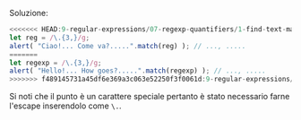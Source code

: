 
Soluzione:

```js run
<<<<<<< HEAD:9-regular-expressions/07-regexp-quantifiers/1-find-text-manydots/solution.md
let reg = /\.{3,}/g;
alert( "Ciao!... Come va?.....".match(reg) ); // ..., .....
=======
let regexp = /\.{3,}/g;
alert( "Hello!... How goes?.....".match(regexp) ); // ..., .....
>>>>>>> f489145731a45df6e369a3c063e52250f3f0061d:9-regular-expressions/09-regexp-quantifiers/1-find-text-manydots/solution.md
```

Si noti che il punto è un carattere speciale pertanto è stato necessario farne l'escape inserendolo come `\.`.
